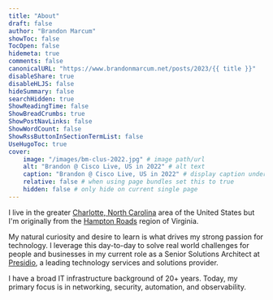 ```yaml
---
title: "About"
draft: false
author: "Brandon Marcum"
showToc: false
TocOpen: false
hidemeta: true
comments: false
canonicalURL: "https://www.brandonmarcum.net/posts/2023/{{ title }}"
disableShare: true
disableHLJS: false
hideSummary: false
searchHidden: true
ShowReadingTime: false
ShowBreadCrumbs: true
ShowPostNavLinks: false
ShowWordCount: false
ShowRssButtonInSectionTermList: false
UseHugoToc: true
cover:
    image: "/images/bm-clus-2022.jpg" # image path/url
    alt: "Brandon @ Cisco Live, US in 2022" # alt text
    caption: "Brandon @ Cisco Live, US in 2022" # display caption under cover
    relative: false # when using page bundles set this to true
    hidden: false # only hide on current single page
---
```


I live in the greater [Charlotte, North Carolina](https://en.wikipedia.org/wiki/Charlotte,_North_Carolina) area of the United States but I'm originally from the [Hampton Roads](https://en.wikipedia.org/wiki/Hampton_Roads) region of Virginia.

My natural curiosity and desire to learn is what drives my strong passion for technology. I leverage this day-to-day to solve real world challenges for people and businesses in my current role as a Senior Solutions Architect at [Presidio](https://www.presidio.com/), a leading technology services and solutions provider.

I have a broad IT infrastructure background of 20+ years. Today, my primary focus is in networking, security, automation, and observability.
